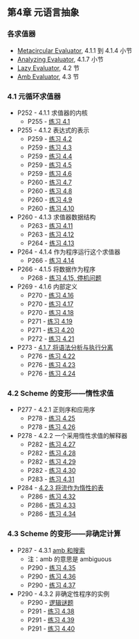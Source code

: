 ## 第4章 元语言抽象

### 各求值器

* [Metacircular Evaluator](./mceval.scm), 4.1.1 到 4.1.4 小节
* [Analyzing Evaluator](./analyzingmceval.scm), 4.1.7 小节
* [Lazy Evaluator](./lazyeval.scm), 4.2 节
* [Amb Evaluator](./ambeval.scm), 4.3 节

### 4.1 元循环求值器

* P252 - 4.1.1 求值器的内核
	* P255 - [练习 4.1](./exercise_4_1.md)
* P255 - 4.1.2 表达式的表示
	* P259 - [练习 4.2](./exercise_4_2.md)
	* P259 - [练习 4.3](./exercise_4_3.md)
	* P259 - [练习 4.4](./exercise_4_4.md)
	* P259 - [练习 4.5](./exercise_4_5.md)
	* P259 - [练习 4.6](./exercise_4_6.md)
	* P260 - [练习 4.7](./exercise_4_7.md)
	* P260 - [练习 4.8](./exercise_4_8.md)
	* P260 - [练习 4.9](./exercise_4_9.md)
	* P260 - [练习 4.10](./exercise_4_10.md)
* P260 - 4.1.3 求值器数据结构
	* P263 - [练习 4.11](./exercise_4_11.md)
	* P263 - [练习 4.12](./exercise_4_12.md)
	* P264 - [练习 4.13](./exercise_4_13.md)
* P264 - 4.1.4 作为程序运行这个求值器
	* P266 - [练习 4.14](./exercise_4_14.md)
* P266 - 4.1.5 将数据作为程序
	* P268 - [练习 4.15, 停机问题](./exercise_4_15.md)
* P269 - 4.1.6 内部定义
	* P270 - [练习 4.16](./exercise_4_16.md)
	* P270 - [练习 4.17](./exercise_4_17.md)
	* P270 - [练习 4.18](./exercise_4_18.md)
	* P271 - [练习 4.19](./exercise_4_19.md)
	* P271 - [练习 4.20](./exercise_4_20.md)
	* P272 - [练习 4.21](./exercise_4_21.md)
* P273 - [4.1.7 将语法分析与执行分离](./analyzingmceval.scm)
	* P276 - [练习 4.22](./exercise_4_22.md)
	* P276 - [练习 4.23](./exercise_4_23.md)
	* P276 - [练习 4.24](./exercise_4_24.md)

### 4.2 Scheme 的变形——惰性求值	

* P277 - 4.2.1 正则序和应用序
	* P278 - [练习 4.25](./exercise_4_25.md)
	* P278 - [练习 4.26](./exercise_4_26.md)
* P278 - 4.2.2 一个采用惰性求值的解释器
	* P282 - [练习 4.27](./exercise_4_27.md)
	* P282 - [练习 4.28](./exercise_4_28.md)
	* P282 - [练习 4.29](./exercise_4_29.md)
	* P282 - [练习 4.30](./exercise_4_30.md)
	* P283 - [练习 4.31](./exercise_4_31.scm)
* P284 - [4.2.3 将流作为惰性的表](./streams_as_lazy_list.scm)
	* P286 - [练习 4.32](./exercise_4_32.md)
	* P286 - [练习 4.33](./exercise_4_33.md)
	* P286 - [练习 4.34](./exercise_4_34.scm)

### 4.3 Scheme 的变形——非确定计算

* P287 - 4.3.1 [amb 和搜索](./amb_and_search.scm)
	* 注：amb 的意思是 ambiguous
	* P290 - [练习 4.35](./exercise_4_35.scm)
	* P290 - [练习 4.36](./exercise_4_36.md)
	* P290 - [练习 4.37](./exercise_4_37.md)
* P290 - 4.3.2 非确定性程序的实例
	* P290 - [逻辑谜题](./multiple_dwelling.scm)
	* P291 - [练习 4.38](./exercise_4_38.md)
	* P291 - [练习 4.39](./exercise_4_39.md)
	* P291 - [练习 4.40](./exercise_4_40.md)

